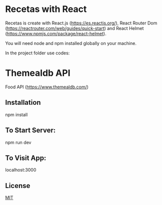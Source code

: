 # Recetas with React

Recetas is create with React.js (https://es.reactjs.org/), React Router Dom (https://reactrouter.com/web/guides/quick-start) and React Helmet (https://www.npmjs.com/package/react-helmet).

You will need node and npm installed globally on your machine.

In the project folder use codes:


# Themealdb API

Food API (https://www.themealdb.com/)


## Installation

npm install


## To Start Server:

npm run dev


## To Visit App:

localhost:3000



## License
[MIT](https://choosealicense.com/licenses/mit/)